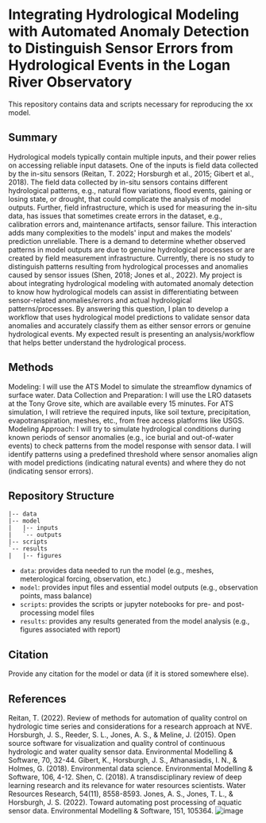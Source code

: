 # Integrating Hydrological Modeling with Automated Anomaly Detection to Distinguish Sensor Errors from Hydrological Events in the Logan River Observatory
This repository contains data and scripts necessary for reproducing the xx model.

## Summary
Hydrological models typically contain multiple inputs, and their power relies on accessing reliable input datasets. One of the inputs is field data collected by the in-situ sensors (Reitan, T. 2022; Horsburgh et al., 2015; Gibert et al., 2018).
The field data collected by in-situ sensors contains different hydrological patterns, e.g., natural flow variations, flood events, gaining or losing state, or drought, that could complicate the analysis of model outputs. Further, field infrastructure, which is used for measuring the in-situ data, has issues that sometimes create errors in the dataset, e.g., calibration errors and, maintenance artifacts, sensor failure. This interaction adds many complexities to the models' input and makes the models' prediction unreliable. There is a demand to determine whether observed patterns in model outputs are due to genuine hydrological processes or are created by field measurement infrastructure. Currently, there is no study to distinguish patterns resulting from hydrological processes and anomalies caused by sensor issues (Shen, 2018; Jones et al., 2022).
My project is about integrating hydrological modeling with automated anomaly detection to know how hydrological models can assist in differentiating between sensor-related anomalies/errors and actual hydrological patterns/processes. By answering this question, I plan to develop a workflow that uses hydrological model predictions to validate sensor data anomalies and accurately classify them as either sensor errors or genuine hydrological events. My expected result is presenting an analysis/workflow that helps better understand the hydrological process. 

## Methods
Modeling: I will use the ATS Model to simulate the streamflow dynamics of surface water. 
Data Collection and Preparation: I will use the LRO datasets at the Tony Grove site, which are available every 15 minutes. 
For ATS simulation, I will retrieve the required inputs, like soil texture, precipitation, evapotranspiration, meshes, etc., from free access platforms like USGS. Modeling Approach: I will try to simulate hydrological conditions during known periods of sensor anomalies (e.g., ice burial and out-of-water events) to check patterns from the model response with sensor data. I will identify patterns using a predefined threshold where sensor anomalies align with model predictions (indicating natural events) and where they do not (indicating sensor errors). 

## Repository Structure
```
|-- data
|-- model
|   |-- inputs
|   `-- outputs
|-- scripts
`-- results
|   |-- figures
```
- `data`: provides data needed to run the model (e.g., meshes, meterological forcing, observation, etc.)
- `model`: provides input files and essential model outputs (e.g., observation points, mass balance)
- `scripts`: provides the scripts or jupyter notebooks for pre- and post- processing model files
- `results`: provides any results generated from the model analysis (e.g., figures associated with report)

## Citation
Provide any citation for the model or data (if it is stored somewhere else).


## References
Reitan, T. (2022). Review of methods for automation of quality control on hydrologic time series and considerations for a research approach at NVE.
Horsburgh, J. S., Reeder, S. L., Jones, A. S., & Meline, J. (2015). Open source software for visualization and quality control of continuous hydrologic and water quality sensor data. Environmental Modelling & Software, 70, 32-44.
Gibert, K., Horsburgh, J. S., Athanasiadis, I. N., & Holmes, G. (2018). Environmental data science. Environmental Modelling & Software, 106, 4-12.
Shen, C. (2018). A transdisciplinary review of deep learning research and its relevance for water resources scientists. Water Resources Research, 54(11), 8558-8593.
Jones, A. S., Jones, T. L., & Horsburgh, J. S. (2022). Toward automating post processing of aquatic sensor data. Environmental Modelling & Software, 151, 105364.
![image](https://github.com/user-attachments/assets/1f02b9be-eb32-45f3-858a-fad20d64702d)

